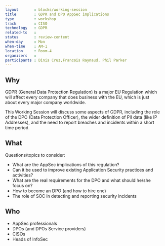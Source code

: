 ```yaml
---
layout       : blocks/working-session
title        : GDPR and DPO AppSec implications
type         : workshop
track        : CISO
technology   : GDPR
related-to   :
status       : review-content
when-day     : Mon
when-time    : AM-1
location     : Room-4
organizers   :
participants : Dinis Cruz,Francois Raynaud, Phil Parker
---
```


## Why

GDPR (General Data Protection Regulation) is a major EU Regulation which will affect every company that does business with the EU, which is just about every major company worldwide.

This Working Session will discuss some aspects of GDPR, including the role of the DPO (Data Protection Officer), the wider definition of PII data (like IP Addresses), and the need to report breaches and incidents within a short time period.


## What

Questions/topics to consider:

 - What are the AppSec implications of this regulation?
 - Can it be used to improve existing Application Security practices and activities?
 - What are the real requirements for the DPO and what should he/she focus on?
 - How to become an DPO (and how to hire one)
 - The role of SOC in detecting and reporting security incidents

## Who

 - AppSec professionals
 - DPOs (and DPOs Service providers)
 - CISOs
 - Heads of InfoSec
